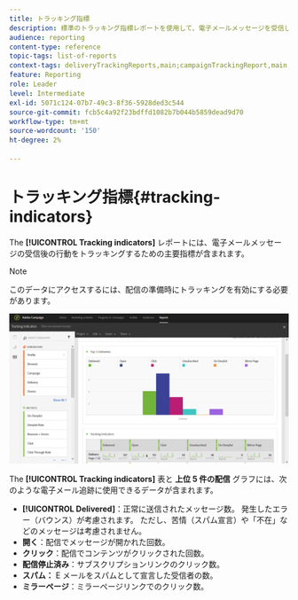 ```yaml
---
title: トラッキング指標
description: 標準のトラッキング指標レポートを使用して、電子メールメッセージを受信した顧客の行動を確認します。
audience: reporting
content-type: reference
topic-tags: list-of-reports
context-tags: deliveryTrackingReports,main;campaignTrackingReport,main;programTrackingReport,main
feature: Reporting
role: Leader
level: Intermediate
exl-id: 5071c124-07b7-49c3-8f36-5928ded3c544
source-git-commit: fcb5c4a92f23bdffd1082b7b044b5859dead9d70
workflow-type: tm+mt
source-wordcount: '150'
ht-degree: 2%

---
```


# トラッキング指標{#tracking-indicators}

The **[!UICONTROL Tracking indicators]** レポートには、電子メールメッセージの受信後の行動をトラッキングするための主要指標が含まれます。

>[!NOTE]
>
>このデータにアクセスするには、配信の準備時にトラッキングを有効にする必要があります。

![](assets/delivery_reports_2.png)

The **[!UICONTROL Tracking indicators]** 表と **上位 5 件の配信** グラフには、次のような電子メール追跡に使用できるデータが含まれます。

* **[!UICONTROL Delivered]**：正常に送信されたメッセージ数。 発生したエラー（バウンス）が考慮されます。 ただし、苦情（スパム宣言）や「不在」などのメッセージは考慮されません。
* **開く**：配信でメッセージが開かれた回数。
* **クリック**：配信でコンテンツがクリックされた回数。
* **配信停止済み**：サブスクリプションリンクのクリック数。
* **スパム：** E メールをスパムとして宣言した受信者の数。
* **ミラーページ**：ミラーページリンクでのクリック数。
